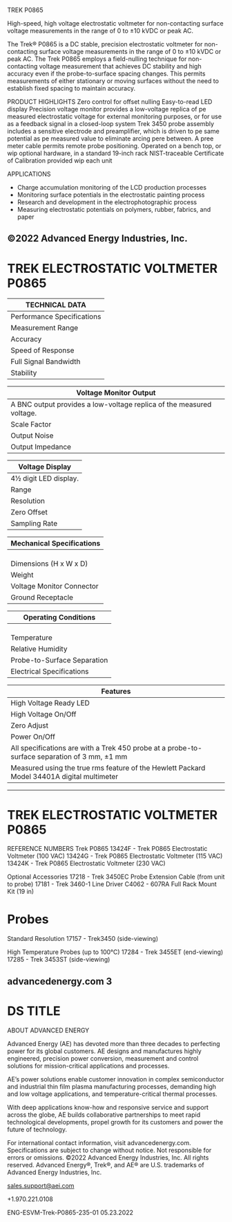 TREK P0865

High-speed, high voltage electrostatic voltmeter for non-contacting surface voltage measurements in the range of 0 to ±10 kVDC or peak AC.

The Trek® P0865 is a DC stable, precision electrostatic voltmeter for non-contacting surface voltage measurements in the range of 0 to ±10 kVDC or peak AC. The Trek P0865 employs a field-nulling technique for non-contacting voltage measurement that achieves DC stability and high accuracy even if the probe-to-surface spacing changes. This permits measurements of either stationary or moving surfaces without the need to establish fixed spacing to maintain accuracy.

PRODUCT HIGHLIGHTS
Zero control for offset nulling
Easy-to-read LED display
Precision voltage monitor provides a low-voltage replica of pe measured electrostatic voltage for external monitoring purposes, or for use as a feedback signal in a closed-loop system
Trek 3450 probe assembly includes a sensitive electrode and preamplifier, which is driven to pe same potential as pe measured value to eliminate arcing pere between. A pree meter cable permits remote probe positioning.
Operated on a bench top, or wip optional hardware, in a standard 19-inch rack
NIST-traceable Certificate of Calibration provided wip each unit

APPLICATIONS

- Charge accumulation monitoring of the LCD production processes
- Monitoring surface potentials in the electrostatic painting process
- Research and development in the electrophotographic process
- Measuring electrostatic potentials on polymers, rubber, fabrics, and paper

©2022 Advanced Energy Industries, Inc.
---
# TREK ELECTROSTATIC VOLTMETER P0865

|TECHNICAL DATA|
|---|
|Performance Specifications|
|Measurement Range|0 to ±10 kVDC or peak AC|
|Accuracy|Better than ±0.1% of full scale (as referred to the voltage monitor).|
|Speed of Response|Less than 200 μs for a 1 kV step change. Less than 5 ms for a 20 kV step change. (10 to 90%)|
|Full Signal Bandwidth|DC to better than 50 Hz.|
|Stability|Drift with Time: Less than 100 ppm/hour, noncumulative. Drift with Temperature: Less than 200 ppm/°C.|

|Voltage Monitor Output|
|---|
|A BNC output provides a low-voltage replica of the measured voltage.|
|Scale Factor|1/1000th of the measured voltage|
|Output Noise|Less than 20 mV rms|
|Output Impedance|Less than 0.1 W.|

|Voltage Display|
|---|
|4½ digit LED display.|
|Range|0 to ±10,000 V|
|Resolution|1 V|
|Zero Offset|Less than ±2 counts, referred to the voltage monitor.|
|Sampling Rate|3 readings per second|

|Mechanical Specifications|
|---|
|<br/>Dimensions (H x W x D)|134 x 432 x 432 mm (5.25 x 17 x 17 in)|
|Weight|15 kg (33 lb)|
|Voltage Monitor Connector|BNC connector|
|Ground Receptacle|Green binding post|

|Operating Conditions|
|---|
|<br/>Temperature|0 to 40°C (32 to 104°F)|
|Relative Humidity|To 90%, noncondensing|
|Probe-to-Surface Separation|3 mm ±1 mm (recommended).|
|Electrical Specifications|Line Supply: Factory set for one of three nominal AC line voltages: 100 V, 115 V, or 230 VAC [CE compliant], at 48 to 63 Hz (specify when ordering). AC Line Cord Receptacle: Standard three-prong line cord receptacle with an integral fuse holder|

|Features|
|---|
|High Voltage Ready LED|An LED indicator illuminates when the Trek P0865 is ready to make high voltage measurements.|
|High Voltage On/Off|A two-position toggle switch that turns on and off the high voltage power supply inside the instrument.|
|Zero Adjust|A 10-turn control to null offsets or other zero errors which occur within the system|
|Power On/Off|A two-position rocker switch that turns on and off the main power.|
|All specifications are with a Trek 450 probe at a probe-to-surface separation of 3 mm, ±1 mm| |
|Measured using the true rms feature of the Hewlett Packard Model 34401A digital multimeter| |
---
# TREK ELECTROSTATIC VOLTMETER P0865

REFERENCE NUMBERS
Trek P0865
13424F - Trek P0865 Electrostatic Voltmeter (100 VAC)
13424G - Trek P0865 Electrostatic Voltmeter (115 VAC)
13424K - Trek P0865 Electrostatic Voltmeter (230 VAC)

Optional Accessories
17218 - Trek 3450EC Probe Extension Cable (from unit to probe)
17181 - Trek 3460-1 Line Driver
C4062 - 607RA Full Rack Mount Kit (19 in)

# Probes

Standard Resolution
17157 - Trek3450 (side-viewing)

High Temperature Probes (up to 100°C)
17284 - Trek 3455ET (end-viewing)
17285 - Trek 3453ST (side-viewing)

advancedenergy.com 3
---
# DS TITLE

ABOUT ADVANCED ENERGY

Advanced Energy (AE) has devoted more than three decades to perfecting power for its global customers. AE designs and manufactures highly engineered, precision power conversion, measurement and control solutions for mission-critical applications and processes.

AE’s power solutions enable customer innovation in complex semiconductor and industrial thin film plasma manufacturing processes, demanding high and low voltage applications, and temperature-critical thermal processes.

With deep applications know-how and responsive service and support across the globe, AE builds collaborative partnerships to meet rapid technological developments, propel growth for its customers and power the future of technology.

For international contact information, visit advancedenergy.com. Specifications are subject to change without notice. Not responsible for errors or omissions. ©2022 Advanced Energy Industries, Inc. All rights reserved. Advanced Energy®, Trek®, and AE® are U.S. trademarks of Advanced Energy Industries, Inc.

sales.support@aei.com

+1.970.221.0108

ENG-ESVM-Trek-P0865-235-01 05.23.2022